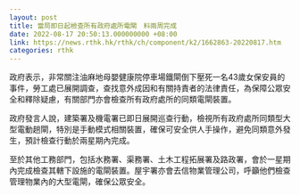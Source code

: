 ```yaml
---
layout: post
title: 當局即日起檢查所有政府處所電閘　料兩周完成
date: 2022-08-17 20:50:13.000000000 +08:00
link: https://news.rthk.hk/rthk/ch/component/k2/1662863-20220817.htm
categories: rthk
---
```


政府表示，非常關注油麻地母嬰健康院停車場鐵閘倒下壓死一名43歲女保安員的事件，勞工處已展開調查，查找意外成因和有關持責者的法律責任，為保障公眾安全和釋除疑慮，有關部門亦會檢查所有政府處所的同類電閘裝置。

政府發言人說，建築署及機電署已即日展開巡查行動，檢視所有政府處所同類型大型電動趟閘，特別是手動模式相關裝置，確保可安全供人手操作，避免同類意外發生，預計檢查行動於兩星期內完成。

至於其他工務部門，包括水務署、渠務署、土木工程拓展署及路政署，會於一星期內完成檢查其轄下設施的電閘裝置。屋宇署亦會去信物業管理公司，呼籲他們檢查管理物業內的大型電閘，確保公眾安全。

